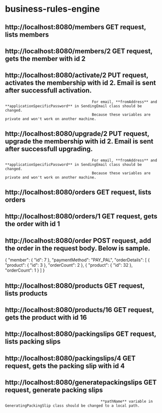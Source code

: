 # business-rules-engine

## http://localhost:8080/members            GET request, lists members

## http://localhost:8080/members/2          GET request, gets the member with id 2

## http://localhost:8080/activate/2         PUT request, activates the membership with id 2. Email is sent after successfull activation.
                                            For email, **fromAddress** and **applicationSpecificPassword** in SendingEmail class should be changed.
                                            Because these variables are private and won't work on another machine.
                                           
## http://localhost:8080/upgrade/2          PUT request, upgrade the membership with id 2. Email is sent after successfull upgrading.
                                            For email, **fromAddress** and **applicationSpecificPassword** in SendingEmail class should be changed.
                                            Because these variables are private and won't work on another machine.
                                           
## http://localhost:8080/orders             GET request, lists orders

## http://localhost:8080/orders/1           GET request, gets the order with id 1

## http://localhost:8080/order              POST request, add the order in the request body. Below is sample.
{
    "member": {
        "id": 7
    },
    "paymentMethod": "PAY_PAL",
    "orderDetails": [
        {
            "product": {
                "id": 3
            },
            "orderCount": 2
        },
        { 
            "product": {
                "id": 32
            },
            "orderCount": 1
        }
    ]
}

## http://localhost:8080/products		            GET request, lists products

## http://localhost:8080/products/16   		      GET request, gets the product with id 16

## http://localhost:8080/packingslips           GET request, lists packing slips

## http://localhost:8080/packingslips/4		      GET request, gets the packing slip with id 4

## http://localhost:8080/generatepackingslips 	GET request, generate packing slips 
                                                **pathName** variable in GeneratingPackingSlip class should be changed to a local path.
